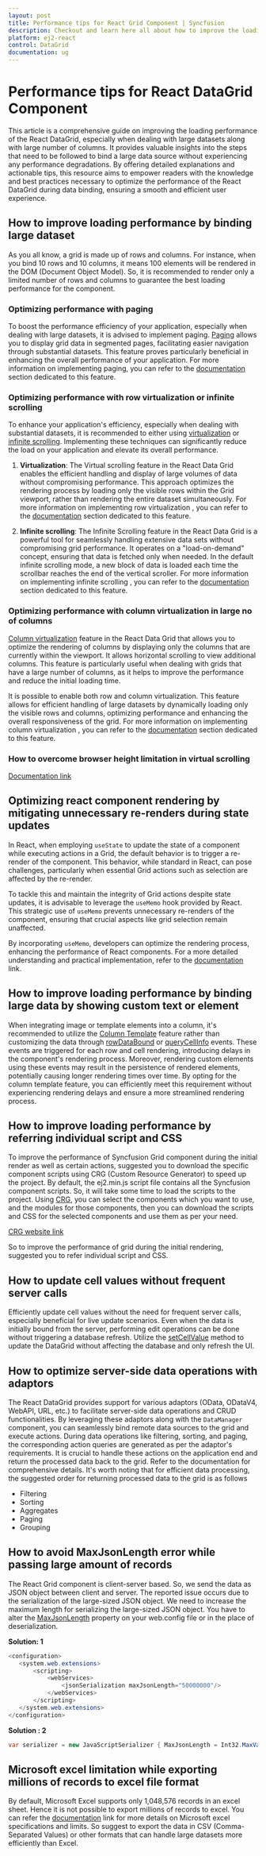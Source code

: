 ```yaml
---
layout: post
title: Performance tips for React Grid Component | Syncfusion
description: Checkout and learn here all about how to improve the loading performance of React DataGrid even binding large data set.
platform: ej2-react
control: DataGrid
documentation: ug
---
```


# Performance tips for React DataGrid Component

This article is a comprehensive guide on improving the loading performance of the React DataGrid, especially when dealing with large datasets along with large number of columns. It provides valuable insights into the steps that need to be followed to bind a large data source without experiencing any performance degradations. By offering detailed explanations and actionable tips, this resource aims to empower readers with the knowledge and best practices necessary to optimize the performance of the React DataGrid during data binding, ensuring a smooth and efficient user experience.

## How to improve loading performance by binding large dataset
As you all know, a grid is made up of rows and columns. For instance, when you bind 10 rows and 10 columns, it means 100 elements will be rendered in the DOM (Document Object Model). So, it is recommended to render only a limited number of rows and columns to guarantee the best loading performance for the component.

### Optimizing performance with paging 
To boost the performance efficiency of your application, especially when dealing with large datasets, it is advised to implement paging. [Paging](https://ej2.syncfusion.com/react/documentation/grid/paging) allows you to display grid data in segmented pages, facilitating easier navigation through substantial datasets. This feature proves particularly beneficial in enhancing the overall performance of your application. For more information on implementing paging, you can refer to the [documentation](https://ej2.syncfusion.com/react/documentation/grid/paging) section dedicated to this feature.

### Optimizing performance with row virtualization or infinite scrolling 
To enhance your application's efficiency, especially when dealing with substantial datasets, it is recommended to either using [virtualization](https://ej2.syncfusion.com/react/documentation/grid/scrolling/virtual-scrolling) or [infinite scrolling](https://ej2.syncfusion.com/react/documentation/grid/scrolling/infinite-scrolling). Implementing these techniques can significantly reduce the load on your application and elevate its overall performance.

1.  **Virtualization**: The Virtual scrolling feature in the React Data Grid enables the efficient handling and display of large volumes of data without compromising performance. This approach optimizes the rendering process by loading only the visible rows within the Grid viewport, rather than rendering the entire dataset simultaneously. For more information on implementing row virtualization , you can refer to the [documentation](https://ej2.syncfusion.com/react/documentation/grid/scrolling/virtual-scrolling) section dedicated to this feature.

2.  **Infinite scrolling**: The Infinite Scrolling feature in the React Data Grid is a powerful tool for seamlessly handling extensive data sets without compromising grid performance. It operates on a "load-on-demand" concept, ensuring that data is fetched only when needed. In the default infinite scrolling mode, a new block of data is loaded each time the scrollbar reaches the end of the vertical scroller. For more information on implementing infinite scrolling , you can refer to the [documentation](https://ej2.syncfusion.com/react/documentation/grid/scrolling/infinite-scrolling) section dedicated to this feature.

### Optimizing performance with column virtualization in large no of columns
[Column virtualization](https://ej2.syncfusion.com/react/documentation/grid/scrolling/virtual-scrolling#column-virtualization) feature in the React Data Grid that allows you to optimize the rendering of columns by displaying only the columns that are currently within the viewport. It allows horizontal scrolling to view additional columns. This feature is particularly useful when dealing with grids that have a large number of columns, as it helps to improve the performance and reduce the initial loading time.

It is possible to enable both row and column virtualization. This feature allows for efficient handling of large datasets by dynamically loading only the visible rows and columns, optimizing performance and enhancing the overall responsiveness of the grid. For more information on implementing column virtualization , you can refer to the [documentation](https://ej2.syncfusion.com/react/documentation/grid/scrolling/virtual-scrolling#column-virtualization) section dedicated to this feature.

### How to overcome browser height limitation in virtual scrolling
[Documentation link](https://ej2.syncfusion.com/react/documentation/grid/scrolling/virtual-scrolling#browser-height-limitation-in-virtual-scrolling-and-solution)

## Optimizing react component rendering by mitigating unnecessary re-renders during state updates

In React, when employing `useState` to update the state of a component while executing actions in a Grid, the default behavior is to trigger a re-render of the component. This behavior, while standard in React, can pose challenges, particularly when essential Grid actions such as selection are affected by the re-render.

To tackle this and maintain the integrity of Grid actions despite state updates, it is advisable to leverage the `useMemo` hook provided by React. This strategic use of `useMemo` prevents unnecessary re-renders of the component, ensuring that crucial aspects like grid selection remain unaffected.

By incorporating `useMemo`, developers can optimize the rendering process, enhancing the performance of React components. For a more detailed understanding and practical implementation, refer to the [documentation](https://www.syncfusion.com/blogs/post/react-usecallback-vs-usememo-hooks.aspx) link.

## How to improve loading performance by binding large data by showing custom text or element
When integrating image or template elements into a column, it's recommended to utilize the [Column Template](https://ej2.syncfusion.com/react/documentation/grid/columns/column-template) feature rather than customizing the data through [rowDataBound](https://ej2.syncfusion.com/react/documentation/api/grid/#rowdatabound) or [queryCellInfo](https://ej2.syncfusion.com/react/documentation/api/grid/#querycellinfo) events. These events are triggered for each row and cell rendering, introducing delays in the component's rendering process. Moreover, rendering custom elements using these events may result in the persistence of rendered elements, potentially causing longer rendering times over time. By opting for the column template feature, you can efficiently meet this requirement without experiencing rendering delays and ensure a more streamlined rendering process.

## How to improve loading performance by referring individual script and CSS

To improve the performance of Syncfusion Grid component during the initial render as well as certain actions, suggested you to download the specific component scripts using CRG (Custom Resource Generator) to speed up the project. By default, the ej2.min.js script file contains all the Syncfusion component scripts. So, it will take some time to load the scripts to the project. Using [CRG](https://ej2.syncfusion.com/aspnetmvc/documentation/common/custom-resource-generator), you can select the components which you want to use, and the modules for those components, then you can download the scripts and CSS for the selected components and use them as per your need.

[CRG website link](https://crg.syncfusion.com/) 

So to improve the performance of grid during the initial rendering, suggested you to refer individual script and CSS.

## How to update cell values without frequent server calls 

Efficiently update cell values without the need for frequent server calls, especially beneficial for live update scenarios. Even when the data is initially bound from the server, performing edit operations can be done without triggering a database refresh. Utilize the [setCellValue](https://ej2.syncfusion.com/react/documentation/api/grid/#setcellvalue) method to update the DataGrid without affecting the database and only refresh the UI.

## How to optimize server-side data operations with adaptors

The React DataGrid provides support for various adaptors (OData, ODataV4, WebAPI, URL, etc.) to facilitate server-side data operations and CRUD functionalities. By leveraging these adaptors along with the `DataManager` component, you can seamlessly bind remote data sources to the grid and execute actions. During data operations like filtering, sorting, and paging, the corresponding action queries are generated as per the adaptor's requirements. It is crucial to handle these actions on the application end and return the processed data back to the grid. Refer to the documentation for comprehensive details. It's worth noting that for efficient data processing, the suggested order for returning processed data to the grid is as follows
* Filtering
* Sorting
* Aggregates
* Paging
* Grouping

## How to avoid MaxJsonLength error while passing large amount of records

The React Grid component is client-server based. So, we send the data as JSON object between client and server. The reported issue occurs due to the serialization of the large-sized JSON object. We need to increase the maximum length for serializing the large-sized JSON object. You have to alter the [MaxJsonLength](https://social.msdn.microsoft.com/Forums/en-US/ab1a5864-46e2-4c57-9511-dc3f60cc314a/how-to-increase-maxjsonlength-for-json-post-in-mvc3?forum=aspmv) property on your web.config file or in the place of deserialization.

**Solution: 1**

```csharp
<configuration> 
   <system.web.extensions>
       <scripting>
           <webServices>
               <jsonSerialization maxJsonLength="50000000"/>
           </webServices>
       </scripting>
   </system.web.extensions>
</configuration> 
```

**Solution : 2**
```csharp
var serializer = new JavaScriptSerializer { MaxJsonLength = Int32.MaxValue };
```

## Microsoft excel limitation while exporting millions of records to excel file format

By default, Microsoft Excel supports only 1,048,576 records in an excel sheet. Hence it is not possible to export millions of records to excel. You can refer the [documentation](https://support.microsoft.com/en-gb/office/excel-specifications-and-limits-1672b34d-7043-467e-8e27-269d656771c3) link for more details on Microsoft excel specifications and limits. So suggest to export the data in CSV (Comma-Separated Values) or other formats that can handle large datasets more efficiently than Excel.